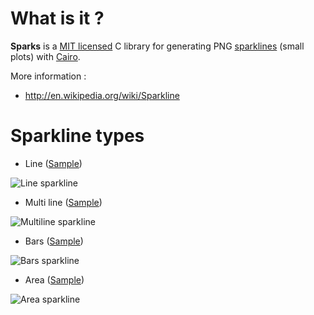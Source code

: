 # What is it ?

**Sparks** is a [MIT licensed](http://en.wikipedia.org/wiki/Sparkline) C library for generating PNG [sparklines](http://en.wikipedia.org/wiki/Sparkline) (small
plots) with [Cairo](http://en.wikipedia.org/wiki/Sparkline).

More information :

* http://en.wikipedia.org/wiki/Sparkline



# Sparkline types

* Line ([Sample](https://github.com/thomas-quemard/sparks/blob/master/examples/line.c))

![Line sparkline](https://github.com/thomas-quemard/sparks/raw/master/examples/line.png)

* Multi line ([Sample](https://github.com/thomas-quemard/sparks/blob/master/examples/multi_line.c))

![Multiline sparkline](https://github.com/thomas-quemard/sparks/raw/master/examples/multi_line.png)

* Bars ([Sample](https://github.com/thomas-quemard/sparks/blob/master/examples/bars.c))

![Bars sparkline](https://github.com/thomas-quemard/sparks/raw/master/examples/bars.png)

* Area ([Sample](https://github.com/thomas-quemard/sparks/blob/master/examples/area.c))

![Area sparkline](https://github.com/thomas-quemard/sparks/raw/master/examples/area.png)
